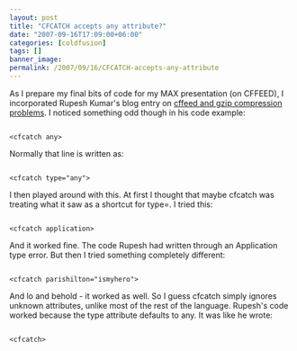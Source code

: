 ```yaml
---
layout: post
title: "CFCATCH accepts any attribute?"
date: "2007-09-16T17:09:00+06:00"
categories: [coldfusion]
tags: []
banner_image: 
permalink: /2007/09/16/CFCATCH-accepts-any-attribute
---
```


As I prepare my final bits of code for my MAX presentation (on CFFEED), I incorporated Rupesh Kumar's blog entry on <a href="http://coldfused.blogspot.com/2007/08/using-cffeed-with-url-sending.html">cffeed and gzip compression problems</a>. I noticed something odd though in his code example:

<code>
&lt;cfcatch any&gt;
</code>

Normally that line is written as:

<code>
&lt;cfcatch type="any"&gt;
</code>

I then played around with this. At first I thought that maybe cfcatch was treating what it saw as a shortcut for type=. I tried this:

<code>
&lt;cfcatch application&gt;
</code>

And it worked fine. The code Rupesh had written through an Application type error. But then I tried something completely different:

<code>
&lt;cfcatch parishilton="ismyhero"&gt;
</code>

And lo and behold - it worked as well. So I guess cfcatch simply ignores unknown attributes, unlike most of the rest of the language. Rupesh's code worked because the type attribute defaults to any. It was like he wrote:

<code>
&lt;cfcatch&gt;
</code>
